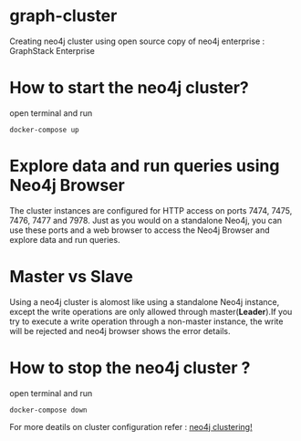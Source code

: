 # graph-cluster
Creating neo4j cluster using open source copy of neo4j enterprise : GraphStack Enterprise 

# How to start the neo4j cluster?

open terminal and run 
  ```
  docker-compose up

  ```
  
# Explore data and run queries using Neo4j Browser

The cluster instances are configured for HTTP access on ports 7474, 7475, 7476, 7477 and 7978. Just as you would on a standalone Neo4j, you can use these ports and a web browser to access the Neo4j Browser and explore data and run queries.

# Master vs Slave

Using a neo4j cluster is alomost like using a standalone Neo4j instance, except the write operations are only allowed through master(**Leader**).If you try to execute a write operation through a non-master instance, the write will be rejected and neo4j browser shows the error details.

# How to stop the neo4j cluster ?

open terminal and run 
  ```
  docker-compose down

  ```



For more deatils on cluster configuration refer : [neo4j clustering!](https://neo4j.com/docs/operations-manual/3.4/clustering/setup-new-cluster/)
